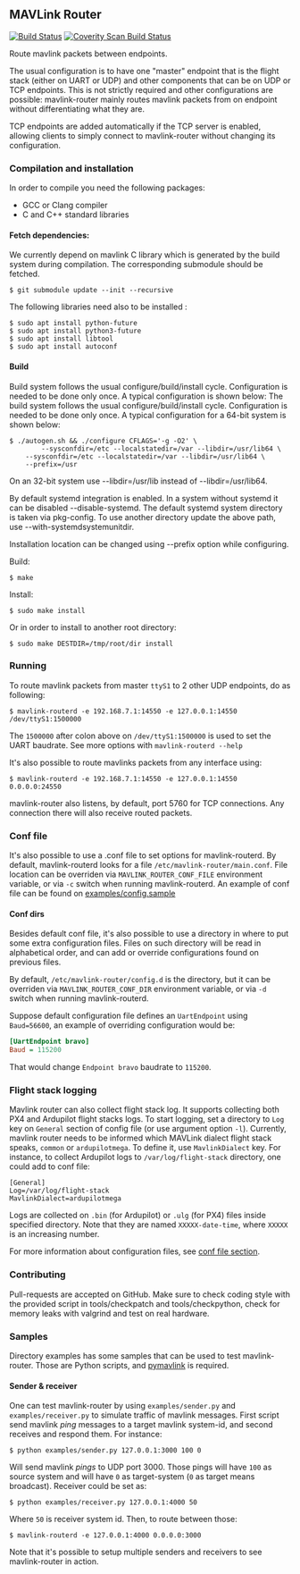 ## MAVLink Router ##

[![Build Status](https://travis-ci.org/intel/mavlink-router.svg?branch=master)](https://travis-ci.org/intel/mavlink-router) [![Coverity Scan Build Status](https://scan.coverity.com/projects/11557/badge.svg)](https://scan.coverity.com/projects/11557)

Route mavlink packets between endpoints.

The usual configuration is to have one "master" endpoint that is the flight
stack (either on UART or UDP) and other components that can be on UDP or TCP
endpoints. This is not strictly required and other configurations are possible:
mavlink-router mainly routes mavlink packets from on endpoint without
differentiating what they are.

TCP endpoints are added automatically if the TCP server is enabled, allowing clients
to simply connect to mavlink-router without changing its configuration.

### Compilation and installation ###

In order to compile you need the following packages:

  - GCC or Clang compiler
  - C and C++ standard libraries

#### Fetch dependencies: ####

We currently depend on mavlink C library which is generated by the build
system during compilation. The corresponding submodule should be fetched.

    $ git submodule update --init --recursive
    
The following libraries need also to be installed :

    $ sudo apt install python-future
    $ sudo apt install python3-future
    $ sudo apt install libtool
    $ sudo apt install autoconf

#### Build ####

Build system follows the usual configure/build/install cycle. Configuration is needed
to be done only once. A typical configuration is shown below:
The build system follows the usual configure/build/install cycle. Configuration is needed
to be done only once. A typical configuration for a 64-bit system is shown below:

    $ ./autogen.sh && ./configure CFLAGS='-g -O2' \
            --sysconfdir=/etc --localstatedir=/var --libdir=/usr/lib64 \
        --sysconfdir=/etc --localstatedir=/var --libdir=/usr/lib64 \
	    --prefix=/usr

On an 32-bit system use --libdir=/usr/lib instead of --libdir=/usr/lib64.
        
By default systemd integration is enabled. In a system without systemd it can
be disabled --disable-systemd. The default systemd system directory
is taken via pkg-config. To use another directory update the above
path, use --with-systemdsystemunitdir.

Installation location can be changed using --prefix option while configuring.

Build:

    $ make

Install:

    $ sudo make install
    
Or in order to install to another root directory:

    $ sudo make DESTDIR=/tmp/root/dir install

### Running ###

To route mavlink packets from master `ttyS1` to 2 other UDP endpoints, do as
following:

    $ mavlink-routerd -e 192.168.7.1:14550 -e 127.0.0.1:14550 /dev/ttyS1:1500000

The `1500000` after colon above on `/dev/ttyS1:1500000` is used to set the
UART baudrate. See more options with `mavlink-routerd --help`

It's also possible to route mavlinks packets from any interface using:

    $ mavlink-routerd -e 192.168.7.1:14550 -e 127.0.0.1:14550  0.0.0.0:24550

mavlink-router also listens, by default, port 5760 for TCP connections. Any
connection there will also receive routed packets.

<a name="Conffiles"></a>
### Conf file ###

It's also possible to use a .conf file to set options for mavlink-routerd.
By default, mavlink-routerd looks for a file
`/etc/mavlink-router/main.conf`. File location can be overriden via
`MAVLINK_ROUTER_CONF_FILE` environment variable, or via `-c` switch when running
mavlink-routerd.
An example of conf file can be found on [examples/config.sample](examples/config.sample)

#### Conf dirs ####

Besides default conf file, it's also possible to use a directory in where to
put some extra configuration files. Files on such directory will be read in
alphabetical order, and can add or override configurations found on previous
files.

By default, `/etc/mavlink-router/config.d` is the directory, but it can be
overriden via `MAVLINK_ROUTER_CONF_DIR` environment variable, or via `-d`
switch when running mavlink-routerd.

Suppose default configuration file defines an `UartEndpoint` using `Baud=56600`,
an example of overriding configuration would be:

```ini
[UartEndpoint bravo]
Baud = 115200
```

That would change `Endpoint bravo` baudrate to `115200`.

### Flight stack logging ###

Mavlink router can also collect flight stack log. It supports collecting
both PX4 and Ardupilot flight stacks logs. To start logging, set a
directory to `Log` key on `General` section of config file (or use
argument option `-l`).
Currently, mavlink router needs to be informed which MAVLink dialect
flight stack speaks, `common` or `ardupilotmega`. To define it, use
`MavlinkDialect` key. For instance, to collect Ardupilot logs to
`/var/log/flight-stack` directory, one could add to conf file:

    [General]
    Log=/var/log/flight-stack
    MavlinkDialect=ardupilotmega

Logs are collected on `.bin` (for Ardupilot) or `.ulg` (for PX4) files
inside specified directory. Note that they are named `XXXXX-date-time`,
where `XXXXX` is an increasing number.

For more information about configuration files, see [conf file section](#Conffiles).

### Contributing ###

Pull-requests are accepted on GitHub. Make sure to check coding style with the
provided script in tools/checkpatch and tools/checkpython, check for memory leaks
with valgrind and test on real hardware.

### Samples ###

Directory examples has some samples that can be used to test mavlink-router.
Those are Python scripts, and [pymavlink](https://github.com/ArduPilot/pymavlink)
is required.

#### Sender & receiver ####

One can test mavlink-router by using `examples/sender.py` and
`examples/receiver.py` to simulate traffic of mavlink messages.
First script send mavlink *ping* messages to a target mavlink system-id, and
second receives and respond them.
For instance:

    $ python examples/sender.py 127.0.0.1:3000 100 0

Will send mavlink *pings* to UDP port 3000. Those pings will have `100` as
source system and will have `0` as target-system (`0` as target means broadcast).
Receiver could be set as:

    $ python examples/receiver.py 127.0.0.1:4000 50

Where `50` is receiver system id. Then, to route between those:

    $ mavlink-routerd -e 127.0.0.1:4000 0.0.0.0:3000

Note that it's possible to setup multiple senders and receivers to see
mavlink-router in action.
